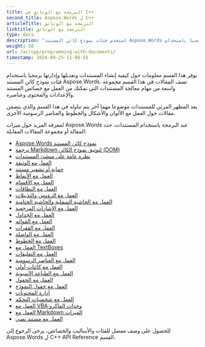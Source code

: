 ```yaml
---
title: البرمجة مع الوثائق في C++
second_title: Aspose.Words ل C++
articleTitle: البرمجة مع الوثائق
linktitle: البرمجة مع الوثائق
type: docs
description: "استخدم فئات نموذج كائن المستند Aspose.Words لإنشاء المستندات وتعديلها وإدارتها برمجيا باستخدام C++. العمل مع خصائص المستند والإعدادات والمحتوى، وكذلك مع مظهر المستند من خلال إدارة الألوان والأشكال والخطوط والرسومات الأخرى."
weight: 50
url: /ar/cpp/programming-with-documents/
timestamp: 2024-09-25-11-08-55
---
```


يوفر هذا القسم معلومات حول كيفية إنشاء المستندات وتعديلها وإدارتها برمجيا باستخدام فئات نموذج كائن المستند Aspose.Words. تصف المقالات في هذا القسم مجموعة واسعة من مهام معالجة المستندات التي تمكنك من العمل مع خصائص المستند والإعدادات والمحتوى وعناصره.

يعد المظهر المرئي للمستندات موضوعا مهما آخر يتم تناوله في هذا القسم والذي يتضمن مقالات حول العمل مع الألوان والأشكال والخطوط والعناصر الرسومية الأخرى.

لمعرفة المزيد حول ميزات Aspose.Words عند البرمجة باستخدام المستندات، حدد المقالة أو مجموعة المقالات المقابلة:

- [Aspose.Words نموذج كائن المستند](/words/cpp/aspose-words-document-object-model/)
- [ترجمة Markdown لتوثيق نموذج الكائن (DOM)](/words/cpp/translate-markdown-to-document-object-model/)
- [نظرة عامة على منشئ المستندات](/words/cpp/document-builder-overview/)
- [العمل مع الوثيقة](/words/cpp/working-with-document/)
- [حماية أو تشفير مستند](/words/cpp/protect-or-encrypt-a-document/)
- [العمل مع الأنماط](/words/cpp/working-with-styles-and-themes/)
- [العمل مع الأقسام](/words/cpp/working-with-sections/)
- [العمل مع النطاقات](/words/cpp/working-with-ranges/)
- [العمل مع الرؤوس والتذييلات](/words/cpp/working-with-headers-and-footers/)
- [العمل مع الحاشية السفلية والحاشية الختامية](/words/cpp/working-with-footnote-and-endnote/)
- [العمل مع الإشارات المرجعية](/words/cpp/working-with-bookmarks/)
- [العمل مع الجداول](/words/cpp/working-with-tables/)
- [العمل مع القوائم](/words/cpp/working-with-lists/)
- [العمل مع الفقرات](/words/cpp/working-with-paragraphs/)
- [العمل مع الواصلة](/words/cpp/working-with-hyphenation/)
- [العمل مع الخطوط](/words/cpp/working-with-fonts/)
- [العمل مع TextBoxes](/words/cpp/working-with-textboxes/)
- [العمل مع التعليقات](/words/cpp/working-with-comments/)
- [العمل مع العناصر الرسومية](/words/cpp/working-with-graphic-elements/)
- [العمل مع كائنات أولي](/words/cpp/working-with-ole-objects/)
- [العمل مع الطباعة الآسيوية](/words/cpp/working-with-asian-typography/)
- [العمل مع الحقول](/words/cpp/working-with-fields/)
- [العمل مع حقول النموذج](/words/cpp/working-with-form-fields/)
- [إدارة المحتويات](/words/cpp/contents-management/)
- [العمل مع شخصيات التحكم](/words/cpp/working-with-control-characters/)
- [العمل مع VBA وحدات الماكرو](/words/cpp/working-with-vba-macros/)
- [العمل مع Markdown الميزات](/words/cpp/working-with-markdown-features/)
- [العمل مع مستند نصي](/words/cpp/working-with-text-document/)

للحصول على وصف مفصل للفئات والأساليب والخصائص، يرجى الرجوع إلى Aspose.Words ل C++ API Reference القسم.

